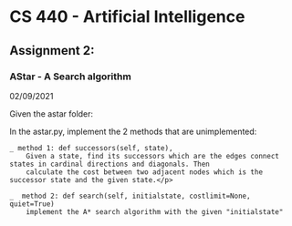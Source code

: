 # CS 440 - Artificial Intelligence

<h2> Assignment 2:  </h2>
<h3> AStar - A Search algorithm </h3>

02/09/2021

Given the astar folder:

In the astar.py, implement the 2 methods that are unimplemented:
  
    _ method 1: def successors(self, state),
        Given a state, find its successors which are the edges connect states in cardinal directions and diagonals. Then 
        calculate the cost between two adjacent nodes which is the successor state and the given state.</p>
    
    _  method 2: def search(self, initialstate, costlimit=None, quiet=True)
        implement the A* search algorithm with the given "initialstate"
    
